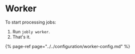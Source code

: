 # Worker

To start processing jobs:

1. Run `jobly worker`.
2. That's it.

{% page-ref page="../../configuration/worker-config.md" %}



